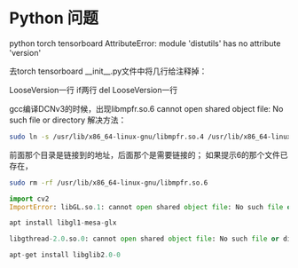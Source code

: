 # Python 问题

python torch tensorboard  AttributeError: module 'distutils' has no attribute 'version'

去torch tensorboard \_\_init\_\_.py文件中将几行给注释掉：

LooseVersion一行
if两行
del LooseVersion一行

gcc编译DCNv3的时候，出现libmpfr.so.6 cannot open shared object file: No such file or directory
解决方法：

```sh
sudo ln -s /usr/lib/x86_64-linux-gnu/libmpfr.so.4 /usr/lib/x86_64-linux-gnu/libmpfr.so.6
```

前面那个目录是链接到的地址，后面那个是需要链接的；
如果提示6的那个文件已存在，

```sh
sudo rm -rf /usr/lib/x86_64-linux-gnu/libmpfr.so.6
```

```python
import cv2
ImportError: libGL.so.1: cannot open shared object file: No such file or directory

apt install libgl1-mesa-glx

libgthread-2.0.so.0: cannot open shared object file: No such file or directory

apt-get install libglib2.0-0
```